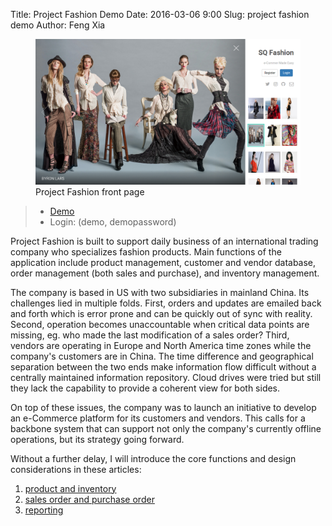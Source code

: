 Title: Project Fashion Demo
Date: 2016-03-06 9:00
Slug: project fashion demo
Author: Feng Xia


<figure class="row">
    <img src="/images/demo_fashion.png" class="center-block img-responsive"/>
    <figcaption>Project Fashion front page</figcaption>
</figure>

> * [Demo][1]
> * Login: (demo, demopassword)

Project Fashion is built to support daily business
of an international trading company who specializes
 fashion products. Main functions of the application
include
product management, customer and vendor database,
order management (both sales and purchase), and inventory management.

The company is based in US with two subsidiaries in mainland China.
Its challenges lied in multiple folds. First, orders and updates are emailed
back and forth which is error prone and can be quickly out of sync with
reality. Second, operation becomes
unaccountable when critical data points are missing, eg. who made
the last modification of a sales order? Third, vendors are operating
in Europe and North America time zones while the company's customers
are in China. The time difference and geographical separation between
the two ends make information flow difficult without a centrally maintained
information repository. Cloud drives were tried but still they
lack the capability to provide a coherent view for both sides.

On top of these issues, the company was to launch an initiative
to develop an e-Commerce platform for its customers and vendors.
This calls for a backbone system that can support not only the company's
currently offline operations, but its strategy going forward.


Without a further delay, I will introduce the core functions
and design considerations in these articles:

1. [product and inventory][2]
2. [sales order and purchase order][3]
3. [reporting][4]


[1]: http://fengxia.co:8003/wei/
[2]: {filename}/workspace/fashion/intro.md
[3]: {filename}/workspace/fashion/order.md
[4]: {filename}/workspace/fashion/report.md
